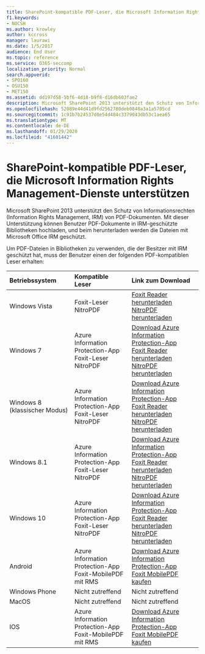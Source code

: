 ```yaml
---
title: SharePoint-kompatible PDF-Leser, die Microsoft Information Rights Management-Dienste unterstützen
f1.keywords:
- NOCSH
ms.author: krowley
author: kccross
manager: laurawi
ms.date: 1/5/2017
audience: End User
ms.topic: reference
ms.service: O365-seccomp
localization_priority: Normal
search.appverid:
- SPO160
- OSU150
- MET150
ms.assetid: dd197d58-5bf6-4d18-b9f8-d16db603fae2
description: Microsoft SharePoint 2013 unterstützt den Schutz von Informationsrechten (Information Rights Management, IRM) von PDF-Dokumenten. Mit dieser Unterstützung können Benutzer PDF-Dokumente in IRM-geschützte Bibliotheken hochladen, und beim herunterladen werden die Dateien mit Microsoft Office IRM geschützt.
ms.openlocfilehash: 52089e44d41d9fd2562780deb0848a3a1a5705cd
ms.sourcegitcommit: 1c91b7b24537d0e54d484c3379043db53c1aea65
ms.translationtype: MT
ms.contentlocale: de-DE
ms.lasthandoff: 01/29/2020
ms.locfileid: "41601442"
---
```

# <a name="sharepoint-compatible-pdf-readers-that-support-microsoft-information-rights-management-services"></a>SharePoint-kompatible PDF-Leser, die Microsoft Information Rights Management-Dienste unterstützen

Microsoft SharePoint 2013 unterstützt den Schutz von Informationsrechten (Information Rights Management, IRM) von PDF-Dokumenten. Mit dieser Unterstützung können Benutzer PDF-Dokumente in IRM-geschützte Bibliotheken hochladen, und beim herunterladen werden die Dateien mit Microsoft Office IRM geschützt.
  
Um PDF-Dateien in Bibliotheken zu verwenden, die der Besitzer mit IRM geschützt hat, muss der Benutzer einen der folgenden PDF-kompatiblen Leser erhalten:
  
|**Betriebssystem**|**Kompatible Leser**|**Link zum Download**|
|:-----|:-----|:-----|
|Windows Vista  <br/> |Foxit-Leser  <br/> NitroPDF  <br/> |[Foxit Reader herunterladen](https://go.microsoft.com/fwlink/?linkid=253210) <br/> [NitroPDF herunterladen](https://www.gonitro.com/pdf-reader) <br/> |
|Windows 7  <br/> |Azure Information Protection-App  <br/> Foxit-Leser  <br/> NitroPDF  <br/> |[Download Azure Information Protection-App](https://go.microsoft.com/fwlink/?linkid=837797) <br/> [Foxit Reader herunterladen](https://go.microsoft.com/fwlink/?linkid=253210) <br/> [NitroPDF herunterladen](https://www.gonitro.com/pdf-reader) <br/> |
|Windows 8 (klassischer Modus)  <br/> |Azure Information Protection-App  <br/> Foxit-Leser  <br/> NitroPDF  <br/> |[Download Azure Information Protection-App](https://go.microsoft.com/fwlink/?linkid=837797) <br/> [Foxit Reader herunterladen](https://go.microsoft.com/fwlink/?linkid=253210) <br/> [NitroPDF herunterladen](https://www.gonitro.com/pdf-reader) <br/> |
|Windows 8.1  <br/> |Azure Information Protection-App  <br/> Foxit-Leser  <br/> NitroPDF  <br/> |[Download Azure Information Protection-App](https://go.microsoft.com/fwlink/?linkid=837797) <br/> [Foxit Reader herunterladen](https://go.microsoft.com/fwlink/?linkid=253210) <br/> [NitroPDF herunterladen](https://www.gonitro.com/pdf-reader) <br/> |
|Windows 10  <br/> |Azure Information Protection-App  <br/> Foxit-Leser  <br/> NitroPDF  <br/> |[Download Azure Information Protection-App](https://go.microsoft.com/fwlink/?linkid=837797) <br/> [Foxit Reader herunterladen](https://go.microsoft.com/fwlink/?linkid=253210) <br/> [NitroPDF herunterladen](https://www.gonitro.com/pdf-reader) <br/> |
|Android  <br/> |Azure Information Protection-App  <br/> Foxit-MobilePDF mit RMS  <br/> |[Download Azure Information Protection-App](https://go.microsoft.com/fwlink/?linkid=836827) <br/> [Foxit MobilePDF kaufen](https://play.google.com/store/apps/details?id=com.foxit.mobile.pdf.lite) <br/> |
|Windows Phone  <br/> |Nicht zutreffend  <br/> |Nicht zutreffend  <br/> |
|MacOS  <br/> |Nicht zutreffend  <br/> |Nicht zutreffend  <br/> |
|IOS  <br/> |Azure Information Protection-App  <br/> Foxit-MobilePDF mit RMS  <br/> |[Download Azure Information Protection-App](https://go.microsoft.com/fwlink/?linkid=836828) <br/> [Foxit MobilePDF kaufen](https://play.google.com/store/apps/details?id=com.foxit.mobile.pdf.lite) <br/> |
   

